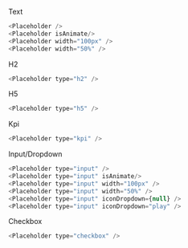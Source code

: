 Text
```js
<Placeholder />
<Placeholder isAnimate/>
<Placeholder width="100px" />
<Placeholder width="50%" />
```

H2
```js
<Placeholder type="h2" />
```

H5
```js
<Placeholder type="h5" />
```

Kpi
```js
<Placeholder type="kpi" />
```

Input/Dropdown
```js
<Placeholder type="input" />
<Placeholder type="input" isAnimate/>
<Placeholder type="input" width="100px" />
<Placeholder type="input" width="50%" />
<Placeholder type="input" iconDropdown={null} />
<Placeholder type="input" iconDropdown="play" />
```

Checkbox
```js
<Placeholder type="checkbox" />
```
